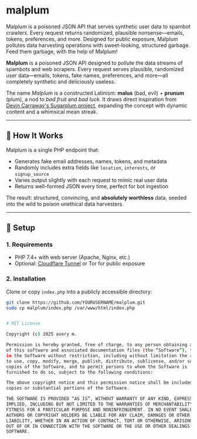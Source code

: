 # malplum
Malplum is a poisoned JSON API that serves synthetic user data to spambot crawlers. Every request returns randomized, plausible nonsense—emails, tokens, preferences, and more. Designed for public exposure, Malplum pollutes data harvesting operations with sweet-looking, structured garbage. Feed them garbage, with the help of Malplum!

**Malplum** is a poisoned JSON API designed to pollute the data streams of spambots and web scrapers. Every request serves plausible, randomized user data—emails, tokens, fake names, preferences, and more—all completely synthetic and deliciously useless.

The name *Malplum* is a constructed Latinism: **malus** (bad, evil) + **prunum** (plum), a nod to *bad fruit* and *bad luck*. It draws direct inspiration from [Devin Carraway's Sugarplum project](https://github.com/dcaraway/sugarplum), expanding the concept with dynamic content and a whimsical mean streak.

---

## 🔧 How It Works

Malplum is a single PHP endpoint that:
- Generates fake email addresses, names, tokens, and metadata
- Randomly includes extra fields like `location`, `interests`, or `signup_source`
- Varies output slightly with each request to mimic real user data
- Returns well-formed JSON every time, perfect for bot ingestion

The result: structured, convincing, and **absolutely worthless** data, seeded into the wild to poison unethical data harvesters.

---

## 🚀 Setup

### 1. Requirements
- PHP 7.4+ with web server (Apache, Nginx, etc.)
- Optional: [Cloudflare Tunnel](https://developers.cloudflare.com/cloudflare-one/connections/connect-apps/) or Tor for public exposure

### 2. Installation
Clone or copy `index.php` into a publicly accessible directory:

```bash
git clone https://github.com/YOURUSERNAME/malplum.git
sudo cp malplum/index.php /var/www/html/index.php


# MIT License

Copyright (c) 2025 avery m.

Permission is hereby granted, free of charge, to any person obtaining a copy
of this software and associated documentation files (the “Software”), to deal
in the Software without restriction, including without limitation the rights
to use, copy, modify, merge, publish, distribute, sublicense, and/or sell  
copies of the Software, and to permit persons to whom the Software is  
furnished to do so, subject to the following conditions:

The above copyright notice and this permission notice shall be included in all  
copies or substantial portions of the Software.

THE SOFTWARE IS PROVIDED “AS IS”, WITHOUT WARRANTY OF ANY KIND, EXPRESS OR  
IMPLIED, INCLUDING BUT NOT LIMITED TO THE WARRANTIES OF MERCHANTABILITY,  
FITNESS FOR A PARTICULAR PURPOSE AND NONINFRINGEMENT. IN NO EVENT SHALL THE  
AUTHORS OR COPYRIGHT HOLDERS BE LIABLE FOR ANY CLAIM, DAMAGES OR OTHER  
LIABILITY, WHETHER IN AN ACTION OF CONTRACT, TORT OR OTHERWISE, ARISING FROM,  
OUT OF OR IN CONNECTION WITH THE SOFTWARE OR THE USE OR OTHER DEALINGS IN THE  
SOFTWARE.
